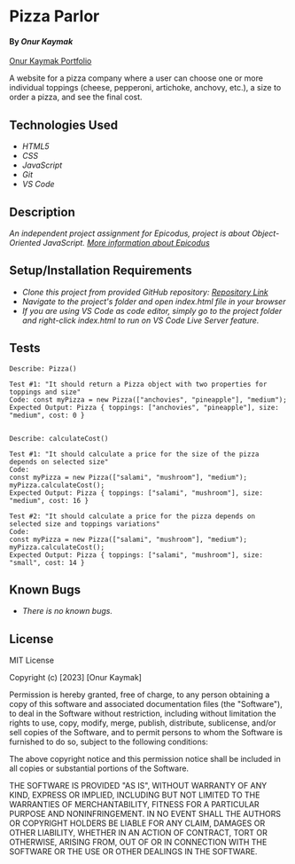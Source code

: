 # Pizza Parlor

#### By _**Onur Kaymak**_

[Onur Kaymak Portfolio](https://onurkaymak.com)

A website for a pizza company where a user can choose one or more individual toppings (cheese, pepperoni, artichoke, anchovy, etc.), a size to order a pizza, and see the final cost.

## Technologies Used

- _HTML5_
- _CSS_
- _JavaScript_
- _Git_
- _VS Code_

## Description

_An independent project assignment for Epicodus, project is about Object-Oriented JavaScript. [More information about Epicodus](https://www.epicodus.com)_

## Setup/Installation Requirements

- _Clone this project from provided GitHub repository: [Repository Link](https://github.com/onurkaymak/pizza-parlor)_
- _Navigate to the project's folder and open index.html file in your browser_
- _If you are using VS Code as code editor, simply go to the project folder and right-click index.html to run on VS Code Live Server feature._

## Tests

```
Describe: Pizza()

Test #1: "It should return a Pizza object with two properties for toppings and size"
Code: const myPizza = new Pizza(["anchovies", "pineapple"], "medium");
Expected Output: Pizza { toppings: ["anchovies", "pineapple"], size: "medium", cost: 0 }


Describe: calculateCost()

Test #1: "It should calculate a price for the size of the pizza depends on selected size"
Code:
const myPizza = new Pizza(["salami", "mushroom"], "medium");
myPizza.calculateCost();
Expected Output: Pizza { toppings: ["salami", "mushroom"], size: "medium", cost: 16 }

Test #2: "It should calculate a price for the pizza depends on selected size and toppings variations"
Code:
const myPizza = new Pizza(["salami", "mushroom"], "medium");
myPizza.calculateCost();
Expected Output: Pizza { toppings: ["salami", "mushroom"], size: "small", cost: 14 }
```

## Known Bugs

- _There is no known bugs._

## License

MIT License

Copyright (c) [2023] [Onur Kaymak]

Permission is hereby granted, free of charge, to any person obtaining a copy
of this software and associated documentation files (the "Software"), to deal
in the Software without restriction, including without limitation the rights
to use, copy, modify, merge, publish, distribute, sublicense, and/or sell
copies of the Software, and to permit persons to whom the Software is
furnished to do so, subject to the following conditions:

The above copyright notice and this permission notice shall be included in all
copies or substantial portions of the Software.

THE SOFTWARE IS PROVIDED "AS IS", WITHOUT WARRANTY OF ANY KIND, EXPRESS OR
IMPLIED, INCLUDING BUT NOT LIMITED TO THE WARRANTIES OF MERCHANTABILITY,
FITNESS FOR A PARTICULAR PURPOSE AND NONINFRINGEMENT. IN NO EVENT SHALL THE
AUTHORS OR COPYRIGHT HOLDERS BE LIABLE FOR ANY CLAIM, DAMAGES OR OTHER
LIABILITY, WHETHER IN AN ACTION OF CONTRACT, TORT OR OTHERWISE, ARISING FROM,
OUT OF OR IN CONNECTION WITH THE SOFTWARE OR THE USE OR OTHER DEALINGS IN THE
SOFTWARE.
